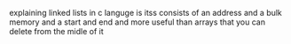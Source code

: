  explaining linked lists in c languge is itss consists of an address and a bulk memory and a start and end and more useful than arrays that you can delete from the midle of it 
